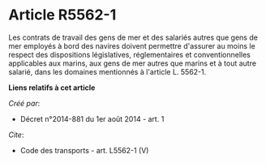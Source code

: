 # Article R5562-1

Les contrats de travail des gens de mer et des salariés autres que gens de mer employés à bord des navires doivent permettre
d'assurer au moins le respect des dispositions législatives, réglementaires et conventionnelles applicables aux marins, aux
gens de mer autres que marins et à tout autre salarié, dans les domaines mentionnés à l'article L. 5562-1.

**Liens relatifs à cet article**

_Créé par_:

  - Décret n°2014-881 du 1er août 2014 - art. 1

_Cite_:

  - Code des transports - art. L5562-1 (V)
